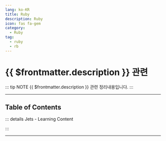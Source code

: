 ```yaml
---
lang: ko-KR
title: Ruby
description: Ruby
icon: fas fa-gem
category:
  - Ruby
tag:
  - ruby
  - rb
---
```


# {{ $frontmatter.description }} 관련

::: tip NOTE
{{ $frontmatter.description }} 관련 정리내용입니다.
:::

<ShieldsGroup logos="youtube,ruby"/>

---

## Table of Contents

::: details Jets - Learning Content

<ToCLocal basePath="/ruby/rubyonjets-learning-content" />

:::

---

<TagLinks />